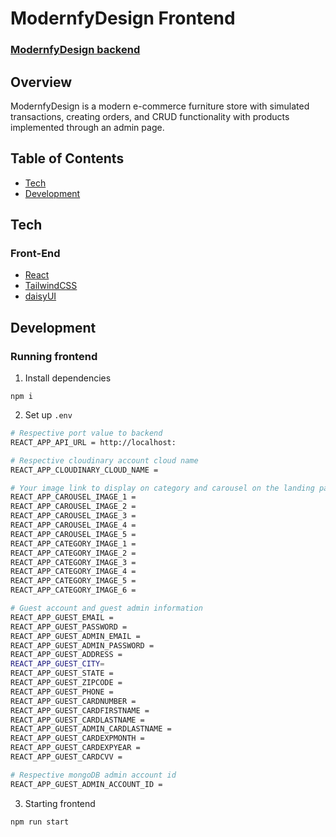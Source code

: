 # ModernfyDesign Frontend

### [ModernfyDesign backend](https://github.com/BvChung/MordernfyDesign-backend)

## Overview

ModernfyDesign is a modern e-commerce furniture store with simulated transactions, creating orders, and CRUD functionality with products implemented through an admin page.

## Table of Contents

- [Tech](#tech)<br/>
- [Development](#development)<br/>

## Tech

### Front-End

- [React](https://reactjs.org/)
- [TailwindCSS](https://tailwindcss.com/)
- [daisyUI](https://daisyui.com/)

## Development

### Running frontend

1. Install dependencies

```
npm i
```

2. Set up `.env`

```bash
# Respective port value to backend
REACT_APP_API_URL = http://localhost:

# Respective cloudinary account cloud name
REACT_APP_CLOUDINARY_CLOUD_NAME =

# Your image link to display on category and carousel on the landing page
REACT_APP_CAROUSEL_IMAGE_1 =
REACT_APP_CAROUSEL_IMAGE_2 =
REACT_APP_CAROUSEL_IMAGE_3 =
REACT_APP_CAROUSEL_IMAGE_4 =
REACT_APP_CAROUSEL_IMAGE_5 =
REACT_APP_CATEGORY_IMAGE_1 =
REACT_APP_CATEGORY_IMAGE_2 =
REACT_APP_CATEGORY_IMAGE_3 =
REACT_APP_CATEGORY_IMAGE_4 =
REACT_APP_CATEGORY_IMAGE_5 =
REACT_APP_CATEGORY_IMAGE_6 =

# Guest account and guest admin information
REACT_APP_GUEST_EMAIL =
REACT_APP_GUEST_PASSWORD =
REACT_APP_GUEST_ADMIN_EMAIL =
REACT_APP_GUEST_ADMIN_PASSWORD =
REACT_APP_GUEST_ADDRESS =
REACT_APP_GUEST_CITY=
REACT_APP_GUEST_STATE =
REACT_APP_GUEST_ZIPCODE =
REACT_APP_GUEST_PHONE =
REACT_APP_GUEST_CARDNUMBER =
REACT_APP_GUEST_CARDFIRSTNAME =
REACT_APP_GUEST_CARDLASTNAME =
REACT_APP_GUEST_ADMIN_CARDLASTNAME =
REACT_APP_GUEST_CARDEXPMONTH =
REACT_APP_GUEST_CARDEXPYEAR =
REACT_APP_GUEST_CARDCVV =

# Respective mongoDB admin account id
REACT_APP_GUEST_ADMIN_ACCOUNT_ID =
```

3. Starting frontend

```
npm run start
```
